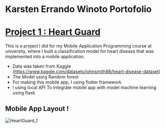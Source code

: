# Karsten Errando Winoto Portofolio

# [Project 1 : Heart Guard](https://github.com/sixxkr/heartguard)

This is a project I did for my Mobile Application Programming course at university, where I built a classification model for heart disease that was implemented into a mobile application.

* Data was taken from Kaggle (https://www.kaggle.com/datasets/johnsmith88/heart-disease-dataset)
* The Model using Random forest
* For making this mobile app, I using flutter framework
* I using local API To Integrate mobile app with model machine learning using flask

## Mobile App Layout ! [](Images/HeartGuard_1.PNG) 
![HeartGuard_1](https://github.com/user-attachments/assets/d5257e73-684d-4cba-9f3a-e3272b8e6725)



